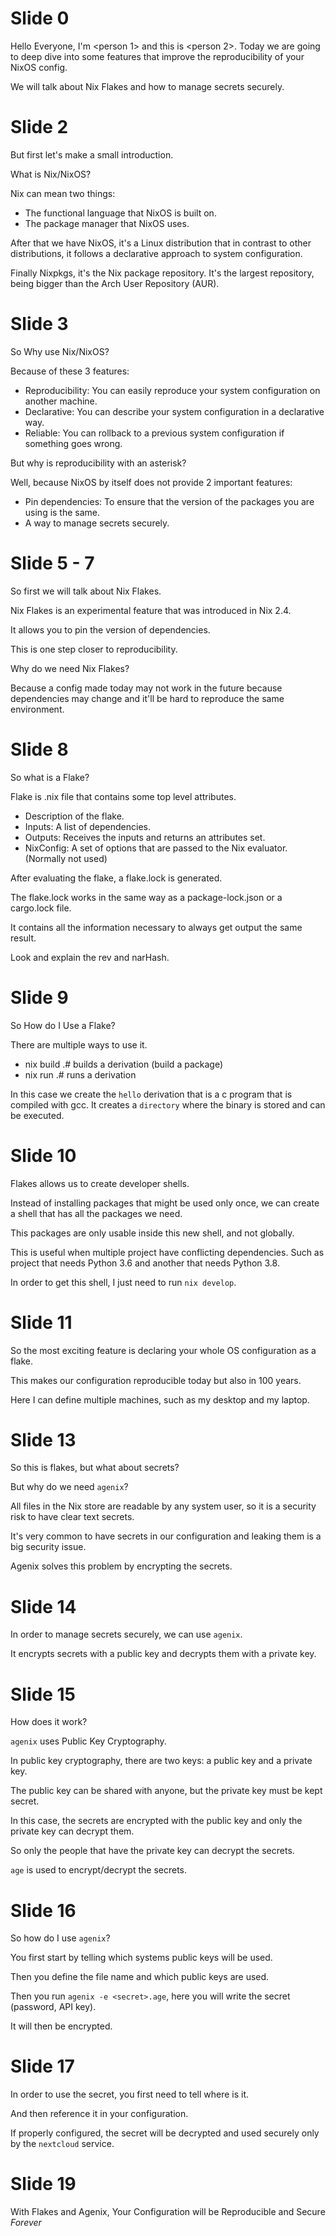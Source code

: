 # Slide 0

Hello Everyone, I'm <person 1> and this is <person 2>.
Today we are going to deep dive into some features that improve the reproducibility of your NixOS config.

We will talk about Nix Flakes and how to manage secrets securely.

# Slide 2

But first let's make a small introduction.

What is Nix/NixOS?

Nix can mean two things:

- The functional language that NixOS is built on.
- The package manager that NixOS uses.

After that we have NixOS, it's a Linux distribution that in contrast to other distributions,
it follows a declarative approach to system configuration.

Finally Nixpkgs, it's the Nix package repository. It's the largest repository,
being bigger than the Arch User Repository (AUR).

# Slide 3

So Why use Nix/NixOS?

Because of these 3 features:

- Reproducibility: You can easily reproduce your system configuration on another machine.
- Declarative: You can describe your system configuration in a declarative way.
- Reliable: You can rollback to a previous system configuration if something goes wrong.

But why is reproducibility with an asterisk?

Well, because NixOS by itself does not provide 2 important features:

- Pin dependencies: To ensure that the version of the packages you are using is the same.
- A way to manage secrets securely.

# Slide 5 - 7

So first we will talk about Nix Flakes.

Nix Flakes is an experimental feature that was introduced in Nix 2.4.

It allows you to pin the version of dependencies.

This is one step closer to reproducibility.

Why do we need Nix Flakes?

Because a config made today may not work in the future because dependencies may change
and it'll be hard to reproduce the same environment.

# Slide 8

So what is a Flake?

Flake is .nix file that contains some top level attributes.

- Description of the flake.
- Inputs: A list of dependencies.
- Outputs: Receives the inputs and returns an attributes set.
- NixConfig: A set of options that are passed to the Nix evaluator. (Normally not used)

After evaluating the flake, a flake.lock is generated.

The flake.lock works in the same way as a package-lock.json or a cargo.lock file.

It contains all the information necessary to always get output the same result.

Look and explain the rev and narHash.

# Slide 9

So How do I Use a Flake?

There are multiple ways to use it.

- nix build .#<name> builds a derivation (build a package)
- nix run .#<name> runs a derivation

In this case we create the `hello` derivation that is a c program that is compiled with gcc.
It creates a `directory` where the binary is stored and can be executed.

# Slide 10

Flakes allows us to create developer shells.

Instead of installing packages that might be used only once, we can create a shell that has all the packages we need.

This packages are only usable inside this new shell, and not globally.

This is useful when multiple project have conflicting dependencies.
Such as project that needs Python 3.6 and another that needs Python 3.8.

In order to get this shell, I just need to run `nix develop`.

# Slide 11

So the most exciting feature is declaring your whole OS configuration as a flake.

This makes our configuration reproducible today but also in 100 years.

Here I can define multiple machines, such as my desktop and my laptop.

# Slide 13

So this is flakes, but what about secrets?

But why do we need `agenix`?

All files in the Nix store are readable by any system user, so it is a security risk to have clear text secrets.

It's very common to have secrets in our configuration and leaking them is a big security issue.

Agenix solves this problem by encrypting the secrets.

# Slide 14

In order to manage secrets securely, we can use `agenix`.

It encrypts secrets with a public key and decrypts them with a private key.

# Slide 15

How does it work?

`agenix` uses Public Key Cryptography.

In public key cryptography, there are two keys: a public key and a private key.

The public key can be shared with anyone, but the private key must be kept secret.

In this case, the secrets are encrypted with the public key and only the private key can decrypt them.

So only the people that have the private key can decrypt the secrets.

`age` is used to encrypt/decrypt the secrets.

# Slide 16

So how do I use `agenix`?

You first start by telling which systems public keys will be used.

Then you define the file name and which public keys are used.

Then you run `agenix -e <secret>.age`, here you will write the secret (password, API key).

It will then be encrypted.

# Slide 17

In order to use the secret, you first need to tell where is it.

And then reference it in your configuration.

If properly configured, the secret will be decrypted and used securely only by the `nextcloud` service.

# Slide 19

With Flakes and Agenix, Your Configuration will be Reproducible and Secure *Forever*










